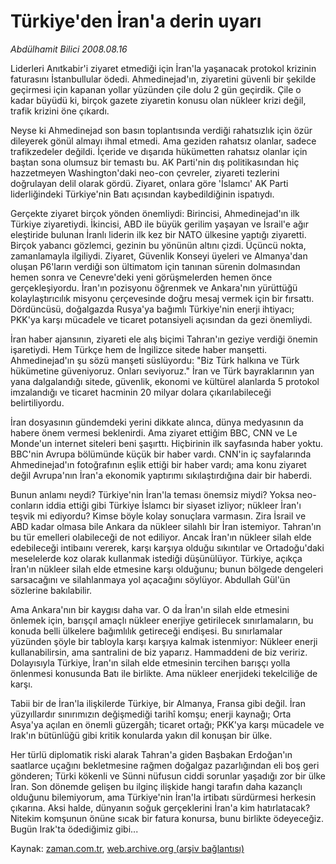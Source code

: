 # Türkiye'den İran'a derin uyarı

*Abdülhamit Bilici 2008.08.16*

<tr><td class="metin" colspan="2" style="padding-top: 20px; padding-left: 5px; padding-right: 10px;">Liderleri Anıtkabir'i ziyaret etmediği için İran'la yaşanacak protokol krizinin faturasını İstanbullular ödedi. Ahmedinejad'ın, ziyaretini güvenli bir şekilde geçirmesi için kapanan yollar yüzünden çile dolu 2 gün geçirdik. Çile o kadar büyüdü ki, birçok gazete ziyaretin konusu olan nükleer krizi değil, trafik krizini öne çıkardı.</td></tr><tr><td class="metin" colspan="2" style="padding-top: 20px; padding-left: 5px; padding-right: 10px;"><p>Neyse ki Ahmedinejad son basın toplantısında verdiği rahatsızlık için özür dileyerek gönül almayı ihmal etmedi. Ama geziden rahatsız olanlar, sadece trafikzedeler değildi. İçeride ve dışarıda hükümetten rahatsız olanlar için baştan sona olumsuz bir temastı bu. AK Parti'nin dış politikasından hiç hazzetmeyen Washington'daki neo-con çevreler, ziyareti tezlerini doğrulayan delil olarak gördü. Ziyaret, onlara göre 'İslamcı' AK Parti liderliğindeki Türkiye'nin Batı açısından kaybedildiğinin ispatıydı. 
<p>Gerçekte ziyaret birçok yönden önemliydi: Birincisi, Ahmedinejad'ın ilk Türkiye ziyaretiydi. İkincisi, ABD ile büyük gerilim yaşayan ve İsrail'e ağır eleştiride bulunan İranlı liderin ilk kez bir NATO ülkesine yaptığı ziyaretti. Birçok yabancı gözlemci, gezinin bu yönünün altını çizdi. Üçüncü nokta, zamanlamayla ilgiliydi. Ziyaret, Güvenlik Konseyi üyeleri ve Almanya'dan oluşan P6'ların verdiği son ültimatom için tanınan sürenin dolmasından hemen sonra ve Cenevre'deki yeni görüşmelerden hemen önce gerçekleşiyordu. İran'ın pozisyonu öğrenmek ve Ankara'nın yürüttüğü kolaylaştırıcılık misyonu çerçevesinde doğru mesaj vermek için bir fırsattı. Dördüncüsü, doğalgazda Rusya'ya bağımlı Türkiye'nin enerji ihtiyacı; PKK'ya karşı mücadele ve ticaret potansiyeli açısından da gezi önemliydi. 
<p>İran haber ajansının, ziyareti ele alış biçimi Tahran'ın geziye verdiği önemin işaretiydi. Hem Türkçe hem de İngilizce sitede haber manşetti. Ahmedinejad'ın şu sözü manşeti süslüyordu: "Biz Türk halkına ve Türk hükümetine güveniyoruz. Onları seviyoruz." İran ve Türk bayraklarının yan yana dalgalandığı sitede, güvenlik, ekonomi ve kültürel alanlarda 5 protokol imzalandığı ve ticaret hacminin 20 milyar dolara çıkarılabileceği belirtiliyordu. 
<p>İran dosyasının gündemdeki yerini dikkate alınca, dünya medyasının da habere önem vermesi beklenirdi. Ama ziyaret ettiğim BBC, CNN ve Le Monde'un internet siteleri beni şaşırttı. Hiçbirinin ilk sayfasında haber yoktu. BBC'nin Avrupa bölümünde küçük bir haber vardı. CNN'in iç sayfalarında Ahmedinejad'ın fotoğrafının eşlik ettiği bir haber vardı; ama konu ziyaret değil Avrupa'nın İran'a ekonomik yaptırımı sıkılaştırdığına dair bir haberdi. 
<p>Bunun anlamı neydi? Türkiye'nin İran'la teması önemsiz miydi? Yoksa neo-conların iddia ettiği gibi Türkiye İslamcı bir siyaset izliyor; nükleer İran'ı teşvik mi ediyordu? Kimse böyle kolay sonuçlara varmasın. Zira İsrail ve ABD kadar olmasa bile Ankara da nükleer silahlı bir İran istemiyor. Tahran'ın bu tür emelleri olabileceği de not ediliyor. Ancak İran'ın nükleer silah elde edebileceği intibaını vererek, karşı karşıya olduğu sıkıntılar ve Ortadoğu'daki meselelerde koz olarak kullanmak istediği düşünülüyor. Türkiye, açıkça İran'ın nükleer silah elde etmesine karşı olduğunu; bunun bölgede dengeleri sarsacağını ve silahlanmaya yol açacağını söylüyor. Abdullah Gül'ün sözlerine bakılabilir. 
<p>Ama Ankara'nın bir kaygısı daha var. O da İran'ın silah elde etmesini önlemek için, barışçıl amaçlı nükleer enerjiye getirilecek sınırlamaların, bu konuda belli ülkelere bağımlılık getireceği endişesi. Bu sınırlamalar yüzünden şöyle bir tabloyla karşı karşıya kalmak istenmiyor: Nükleer enerji kullanabilirsin, ama santralini de biz yaparız. Hammaddeni de biz veririz. Dolayısıyla Türkiye, İran'ın silah elde etmesinin tercihen barışçı yolla önlenmesi konusunda Batı ile birlikte. Ama nükleer enerjideki tekelciliğe de karşı. 
<p>Tabii bir de İran'la ilişkilerde Türkiye, bir Almanya, Fransa gibi değil. İran yüzyıllardır sınırımızın değişmediği tarihî komşu; enerji kaynağı; Orta Asya'ya açılan en önemli güzergâh; ticaret ortağı; PKK'ya karşı mücadele ve Irak'ın bütünlüğü gibi kritik konularda yakın dil konuşan bir ülke. 
<p>Her türlü diplomatik riski alarak Tahran'a giden Başbakan Erdoğan'ın saatlarce uçağını bekletmesine rağmen doğalgaz pazarlığından eli boş geri gönderen; Türki kökenli ve Sünni nüfusun ciddi sorunlar yaşadığı zor bir ülke İran. Son dönemde gelişen bu ilginç ilişkide hangi tarafın daha kazançlı olduğunu bilemiyorum, ama Türkiye'nin İran'la irtibatı sürdürmesi herkesin çıkarına. Aksi halde, dünyanın soğuk gerçeklerini İran'a kim hatırlatacak? Nitekim komşunun önüne sıcak bir fatura konursa, bunu birlikte ödeyeceğiz. Bugün Irak'ta ödediğimiz gibi...<br/></p></p></p></p></p></p></p></p></td></tr>

Kaynak: [zaman.com.tr](http://zaman.com.tr/yazar.do?yazino=726474), [web.archive.org (arşiv bağlantısı)](http://web.archive.org/web/20080912071413/http://www.zaman.com.tr:80/yazar.do?yazino=726474)
